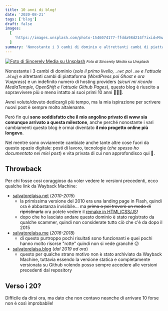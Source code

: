 ```yaml
---
title: 10 anni di blog!
date: '2020-08-21'
tags: ['blog']
draft: false
images:
  [
    'https://images.unsplash.com/photo-1546074177-ffdda98d214f?ixid=MnwxMjA3fDB8MHxwaG90by1wYWdlfHx8fGVufDB8fHx8&ixlib=rb-1.2.1&auto=format&fit=crop&w=1200&q=80',
  ]
summary: 'Nonostante i 3 cambi di dominio e altrettanti cambi di piattaforma e un indefinito numero di hosting providers, questo blog è riuscito a sopravvivere più o meno intatto ai suoi primi 10 anni 🥳🎊🎉.'
---
```


[![Foto di Sincerely Media su Unsplash](https://images.unsplash.com/photo-1546074177-ffdda98d214f?ixid=MnwxMjA3fDB8MHxwaG90by1wYWdlfHx8fGVufDB8fHx8&ixlib=rb-1.2.1&auto=format&fit=crop&w=967&q=80)](https://unsplash.com/@sincerelymedia) <small>_Foto di Sincerely Media su Unsplash_</small>

Nonostante i 3 cambi di dominio (_solo il primo livello, `.net` poi `.me` e l'attuale `.blog`_) e altrettanti cambi di piattaforma (_WordPress poi Ghost e ora Vuepress_) e un indefinito numero di hosting providers (_sicuri mi ricordo MediaTemple, OpenShift e l'attuale Github Pages_), questo blog è riuscito a sopravvivere più o meno intatto ai suoi primi 10 anni 🥳🎊🎉.

Avrei voluto/dovuto dedicargli più tempo, ma la mia ispirazione per scrivere nuovi post è sempre molto altalenante.

Però fin qui **sono soddisfatto che il mio angolino privato di www sia comunque arrivato a questa milestone**, anche perché nonostante i vari cambiamenti questo blog è ormai diventato **il mio progetto online più longevo**.

Nel mentre sono ovviamente cambiate anche tante altre cose fuori da questo spazio digitale: posti di lavoro, tecnologie (_che spesso ho documentato nei miei post_) e vita privata di cui non approfondisco qui 🙂.

## Throwback

Per chi fosse così coraggioso da voler vedere le versioni precedenti, ecco qualche link da Wayback Machine:

- [salvatorelaisa.net](https://web.archive.org/web/20210615000000*/salvatorelaisa.net) (_2010-2015_)
  - la primissima versione del 2010 era una landing page in Flash, quindi ora è abbastanza invisibile... ma <del>prima o poi troverò un modo di ripristinarla</del> ora potete vedere il [remake in HTML/CSS/JS](https://moebiusmania.github.io/sl-landingpage-2009/)!
  - dopo che ho lasciato andare questo dominio è stato registrato da qualche scammer, quindi non considerate tutto ciò che c'è da dopo il 2015
- [salvatorelaisa.me](https://web.archive.org/web/20160801000000*/salvatorelaisa.me) (_2016-2018_)
  - di questo purtroppo pochi risultati sono funzionanti e quei pochi hanno molto risorse "rotte" quindi non si vede granché 😕
- [salvatorelaisa.blog](https://github.com/moebiusmania/salvatorelaisa.blog/commits/main) (_dal 2019 ad ora_)
  - questo per qualche strano motivo non è stato archiviato da Wayback Machine, tuttavia essendo la versione statica e completamente versionata su Github volendo posso sempre accedere alle versioni precedenti dal repository

## Verso i 20?

Difficile da dirsi ora, ma dato che non contavo neanche di arrivare 10 forse non è così improbabile!
